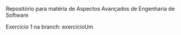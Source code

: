 Repositório para matéria de Aspectos Avançados de Engenharia de Software

Exercício 1 na branch: exercicioUm
